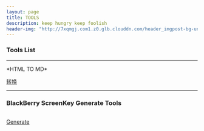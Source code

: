 ```yaml
---
layout: page
title: TOOLS
description: keep hungry keep foolish
header-img: "http://7xqmgj.com1.z0.glb.clouddn.com/header_imgpost-bg-unix-linux.jpg"
---
```


### Tools List
<hr>
*HTML TO MD*

<!--图片居中<div align="center"><img src="http://7xoawu.com1.z0.glb.clouddn.com/htmltomd.png"/></div>-->


<img src="http://7xoawu.com1.z0.glb.clouddn.com/htmltomd.png" alt="" class="shadow"/>


[转换](http://7xoawu.com1.z0.glb.clouddn.com/convertmd.html)
<hr>

### BlackBerry ScreenKey Generate Tools

<img src="http://7xoawu.com1.z0.glb.clouddn.com/blackberry.png" alt="" class="shadow"/>


[Generate](http://7xoawu.com1.z0.glb.clouddn.com/BlackBerry.html)
